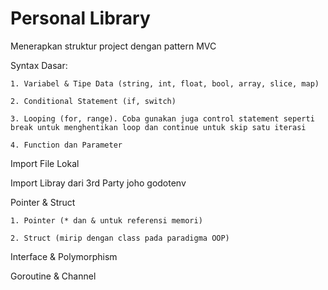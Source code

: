 # Personal Library

Menerapkan struktur project dengan pattern MVC

Syntax Dasar:

    1. Variabel & Tipe Data (string, int, float, bool, array, slice, map)

    2. Conditional Statement (if, switch)
    
    3. Looping (for, range). Coba gunakan juga control statement seperti break untuk menghentikan loop dan continue untuk skip satu iterasi

    4. Function dan Parameter

Import File Lokal

Import Libray dari 3rd Party
    joho godotenv

Pointer & Struct

    1. Pointer (* dan & untuk referensi memori)

    2. Struct (mirip dengan class pada paradigma OOP)

Interface & Polymorphism

Goroutine & Channel